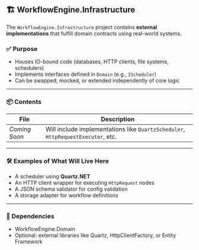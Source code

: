 ﻿## 🏗️ WorkflowEngine.Infrastructure

The `WorkflowEngine.Infrastructure` project contains **external implementations** that fulfill domain contracts using real-world systems.

### ✅ Purpose

- Houses IO-bound code (databases, HTTP clients, file systems, schedulers)
- Implements interfaces defined in `Domain` (e.g., `IScheduler`)
- Can be swapped, mocked, or extended independently of core logic

---

### 📦 Contents

| File | Description |
|------|-------------|
| *Coming Soon* | Will include implementations like `QuartzScheduler`, `HttpRequestExecutor`, etc. |

---

### 🛠 Examples of What Will Live Here

- A scheduler using **Quartz.NET**
- An HTTP client wrapper for executing `HttpRequest` nodes
- A JSON schema validator for config validation
- A storage adapter for workflow definitions

---

### 🧼 Dependencies

- WorkflowEngine.Domain
- Optional: external libraries like Quartz, HttpClientFactory, or Entity Framework

